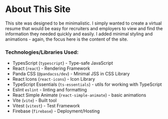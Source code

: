 # About This Site

This site was designed to be minimalistic. I simply wanted to create a virtual resume that would be easy for recruiters and employers to view and find the information they needed quickly and easily. I added minimal styling and animations - again, the focus here is the content of the site.

### Technologies/Libraries Used:

- TypesScript (`typescript`) - Type-safe JavaScript
- React (`react`) - Rendering Framework
- Panda CSS (`@pandacss/dev`) - Minimal JSS in CSS Library
- React Icons (`react-icons`) - Icon Library
- TypeScript Essentials (`ts-essentials`) - utils for working with TypeScript
- Eslint `eslint` - linting and formatting
- React Simple Animate (`react-simple-animate`) - basic animations
- Vite (`vite`) - Built tool
- Vitest (`vitest`) - Test Framework
- Firebase (`firebase`) - Deployment/Hosting
